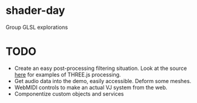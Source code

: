 # shader-day

Group GLSL explorations

# TODO

* Create an easy post-processing filtering situation. Look at the source [here](http://www.airtightinteractive.com/demos/js/uberviz/wordproblems/) for examples of THREE.js processing.
* Get audio data into the demo, easily accessible. Deform some meshes.
* WebMIDI controls to make an actual VJ system from the web.
* Componentize custom objects and services
